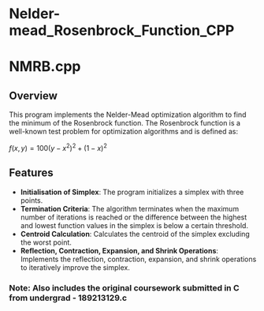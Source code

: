 # Nelder-mead_Rosenbrock_Function_CPP

# NMRB.cpp

## Overview
This program implements the Nelder-Mead optimization algorithm to find the minimum of the Rosenbrock function. The Rosenbrock function is a well-known test problem for optimization algorithms and is defined as:

$f(x, y) = 100(y - x^2)^2 + (1 - x)^2$

## Features
- **Initialisation of Simplex**: The program initializes a simplex with three points.
- **Termination Criteria**: The algorithm terminates when the maximum number of iterations is reached or the difference between the highest and lowest function values in the simplex is below a certain threshold.
- **Centroid Calculation**: Calculates the centroid of the simplex excluding the worst point.
- **Reflection, Contraction, Expansion, and Shrink Operations**: Implements the reflection, contraction, expansion, and shrink operations to iteratively improve the simplex.
 
### Note: Also includes the original coursework submitted in C from undergrad - 189213129.c
